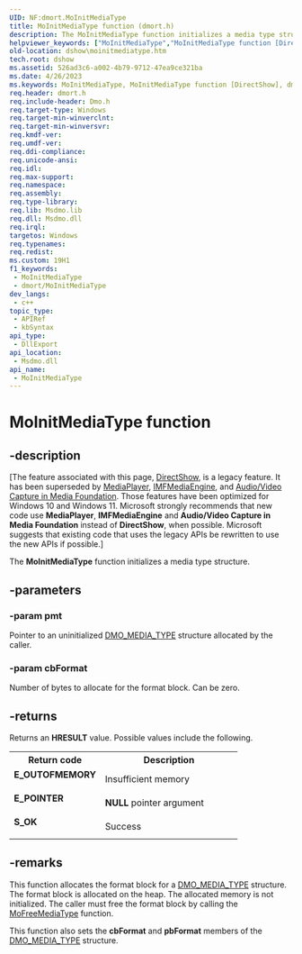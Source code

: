 ```yaml
---
UID: NF:dmort.MoInitMediaType
title: MoInitMediaType function (dmort.h)
description: The MoInitMediaType function initializes a media type structure.
helpviewer_keywords: ["MoInitMediaType","MoInitMediaType function [DirectShow]","dmort/MoInitMediaType","dshow.moinitmediatype"]
old-location: dshow\moinitmediatype.htm
tech.root: dshow
ms.assetid: 526ad3c6-a002-4b79-9712-47ea9ce321ba
ms.date: 4/26/2023
ms.keywords: MoInitMediaType, MoInitMediaType function [DirectShow], dmort/MoInitMediaType, dshow.moinitmediatype
req.header: dmort.h
req.include-header: Dmo.h
req.target-type: Windows
req.target-min-winverclnt: 
req.target-min-winversvr: 
req.kmdf-ver: 
req.umdf-ver: 
req.ddi-compliance: 
req.unicode-ansi: 
req.idl: 
req.max-support: 
req.namespace: 
req.assembly: 
req.type-library: 
req.lib: Msdmo.lib
req.dll: Msdmo.dll
req.irql: 
targetos: Windows
req.typenames: 
req.redist: 
ms.custom: 19H1
f1_keywords:
 - MoInitMediaType
 - dmort/MoInitMediaType
dev_langs:
 - c++
topic_type:
 - APIRef
 - kbSyntax
api_type:
 - DllExport
api_location:
 - Msdmo.dll
api_name:
 - MoInitMediaType
---
```


# MoInitMediaType function


## -description

\[The feature associated with this page, [DirectShow](/windows/win32/directshow/directshow), is a legacy feature. It has been superseded by [MediaPlayer](/uwp/api/Windows.Media.Playback.MediaPlayer), [IMFMediaEngine](/windows/win32/api/mfmediaengine/nn-mfmediaengine-imfmediaengine), and [Audio/Video Capture in Media Foundation](windows/win32/medfound/audio-video-capture-in-media-foundation). Those features have been optimized for Windows 10 and Windows 11. Microsoft strongly recommends that new code use **MediaPlayer**, **IMFMediaEngine** and **Audio/Video Capture in Media Foundation** instead of **DirectShow**, when possible. Microsoft suggests that existing code that uses the legacy APIs be rewritten to use the new APIs if possible.\]

The <b>MoInitMediaType</b> function initializes a media type structure.

## -parameters

### -param pmt

Pointer to an uninitialized <a href="/previous-versions/windows/desktop/api/mediaobj/ns-mediaobj-dmo_media_type">DMO_MEDIA_TYPE</a> structure allocated by the caller.

### -param cbFormat

Number of bytes to allocate for the format block. Can be zero.

## -returns

Returns an <b>HRESULT</b> value. Possible values include the following.



<table>
<tr>
<th>Return code</th>
<th>Description</th>
</tr>
<tr>
<td width="40%">
<dl>
<dt><b>E_OUTOFMEMORY</b></dt>
</dl>
</td>
<td width="60%">
Insufficient memory

</td>
</tr>
<tr>
<td width="40%">
<dl>
<dt><b>E_POINTER</b></dt>
</dl>
</td>
<td width="60%">
<b>NULL</b> pointer argument

</td>
</tr>
<tr>
<td width="40%">
<dl>
<dt><b>S_OK</b></dt>
</dl>
</td>
<td width="60%">
Success

</td>
</tr>
</table>

## -remarks

This function allocates the format block for a <a href="/previous-versions/windows/desktop/api/mediaobj/ns-mediaobj-dmo_media_type">DMO_MEDIA_TYPE</a> structure. The format block is allocated on the heap. The allocated memory is not initialized. The caller must free the format block by calling the <a href="/windows/desktop/api/dmort/nf-dmort-mofreemediatype">MoFreeMediaType</a> function. 



This function also sets the <b>cbFormat</b> and <b>pbFormat</b> members of the <a href="/previous-versions/windows/desktop/api/mediaobj/ns-mediaobj-dmo_media_type">DMO_MEDIA_TYPE</a> structure.